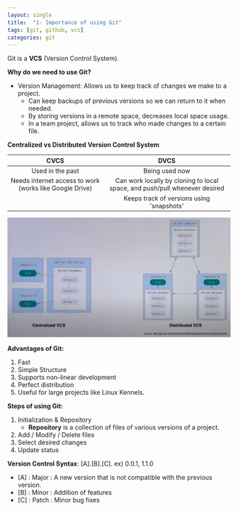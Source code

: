 ```yaml
---
layout: single
title:  "1- Importance of using Git"
tags: [git, github, vcs]
categories: git
---
```


Git is a **VCS** (Version Control System).

**Why do we need to use Git?**

- Version Management: Allows us to keep track of changes we make to a project. 
  - Can keep backups of previous versions so we can return to it when needed.
  - By storing versions in a remote space, decreases local space usage.
  - In a team project, allows us to track who made changes to a certain file.

**Centralized vs Distributed** **Version Control System**

|                          CVCS                           |                             DVCS                             |
| :-----------------------------------------------------: | :----------------------------------------------------------: |
|                    Used in the past                     |                        Being used now                        |
| Needs internet access to work (works like Google Drive) | Can work locally by cloning to local space, and push/pull whenever desired |
|                                                         |          Keeps track of versions using 'snapshots'           |

![Screenshot-2021-06-21-at-10.30.17-PM](../assets/images/Screenshot-2021-06-21-at-10.30.17-PM.png)

**Advantages of Git:**

1. Fast
2. Simple Structure
3. Supports non-linear development
4. Perfect distribution
5. Useful for large projects like Linux Kennels.

**Steps of using Git:**

1. Initialization & Repository
   - **Repository** is a collection of files of various versions of a project.
2. Add / Modify / Delete files
3. Select desired changes
4. Update status

**Version Control Syntax**: [A].[B].[C].
ex) 0.0.1, 1.1.0

- [A] : Major : A new version that is not compatible with the previous version.
- [B] : Minor : Addition of features
- [C] : Patch : Minor bug fixes 

